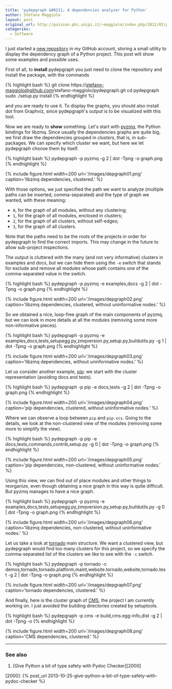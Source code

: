```yaml
---
title: 'pydepgraph &#8211; A dependencies analyzer for Python'
author: Stefano Maggiolo
layout: post
original_url: http://poisson.phc.unipi.it/~maggiolo/index.php/2012/02/pydepgraph-a-dependencies-analyzer-for-python/
categories:
  - Software
---
```

I just started a [new repository][1] in my GitHub account, storing a small utility to display the dependency graph of a Python project. This post will show some examples and possible uses.

 [1]: https://github.com/stefano-maggiolo/pydepgraph

<!--more-->

First of all, to **install** pydepgraph you just need to clone the repository and install the package, with the commands

{% highlight bash %}
git clone https://stefano-maggiolo@github.com/stefano-maggiolo/pydepgraph.git
cd pydepgraph
sudo ./setup.py install
{% endhighlight %}

and you are ready to use it. To display the graphs, you should also install dot from Graphviz, since pydepgraph's output is to be visualized with this tool.

Now we are ready to **show** something. Let's start with [pyzmq][2], the Python bindings for libzmq. Since usually the dependencies graphs are quite big, we first draw the dependencies grouped in *clusters*, that is, in sub-packages. We can specify which cluster we want, but here we let pydepgraph choose them by itself.

 [2]: https://github.com/zeromq/pyzmq

{% highlight bash %}
pydepgraph -p pyzmq -g 2 | dot -Tpng -o graph.png
{% endhighlight %}

{% include figure.html width=200 url='/images/depgraph01.png' caption='libzmq dependencies, clustered.' %}

With those options, we just specified the path we want to analyze (multiple paths can be inserted, comma-separated) and the type of graph we wanted, with these meaning:

  * `0`, for the graph of all modules, without any clustering;
  * `1`, for the graph of all modules, enclosed in clusters;
  * `2`, for the graph of all clusters, without self-edges;
  * `3`, for the graph of all clusters.

Note that the paths need to be the roots of the projects in order for pydepgraph to find the correct imports. This may change in the future to allow sub-project inspections.

The output is cluttered with the many (and not very informative) clusters in examples and docs, but we can hide them using the `-e` switch that stands for exclude and remove all modules whose path contains one of the comma-separated value in the switch.

{% highlight bash %}
pydepgraph -p pyzmq -e examples,docs -g 2 | dot -Tpng -o graph.png
{% endhighlight %}

{% include figure.html width=200 url='/images/depgraph02.png' caption='libzmq dependencies, clustered, without uninformative nodes.' %}

So we obtained a nice, loop-free graph of the main components of pyzmq, but we can look in more details at all the modules (removing some more non-informative pieces).

{% highlight bash %}
pydepgraph -p pyzmq -e examples,docs,tests,setupegg.py,zmqversion.py,setup.py,buildutils.py -g 1 | dot -Tpng -o graph.png
{% endhighlight %}

{% include figure.html width=200 url='/images/depgraph03.png' caption='libzmq dependencies, without uninformative nodes.' %}

Let us consider another example, [pip][3]: we start with the cluster representation (avoiding docs and tests).

 [3]: https://github.com/pypa/pip

{% highlight bash %}
pydepgraph -p pip -e docs,tests -g 2 | dot -Tpng -o graph.png
{% endhighlight %}

{% include figure.html width=200 url='/images/depgraph04.png' caption='pip dependencies, clustered, without uninformative nodes.' %}

Where we can observe a loop between `pip` and `pip.vcs`. Going to the details, we look at the non-clustered view of the modules (removing some more to simplify the view).

{% highlight bash %}
pydepgraph -p pip -e docs,tests,commands,contrib,setup.py -g 0 | dot -Tpng -o graph.png
{% endhighlight %}

{% include figure.html width=200 url='/images/depgraph05.png' caption='pip dependencies, non-clustered, without uninformative nodes.' %}

Using this view, we can find out of place modules and other things to reorganize, even though obtaining a nice graph in this way is quite difficult. But pyzmq manages to have a nice graph.

{% highlight bash %}
pydepgraph -p pyzmq -e examples,docs,tests,setupegg.py,zmqversion.py,setup.py,buildutils.py -g 0 | dot -Tpng -o graph.png
{% endhighlight %}

{% include figure.html width=200 url='/images/depgraph06.png' caption='libzmq dependencies, non-clustered, without uninformative nodes.' %}

Let us take a look at [tornado][4] main structure. We want a clustered view, but pydepgraph would find too many clusters for this project, so we specify the comma-separated list of the clusters we like to see with the `-c` switch.

 [4]: https://github.com/facebook/tornado

{% highlight bash %}
pydepgraph -p tornado -c demos,tornado,tornado.platform,maint,website.tornado,website,tornado.test -g 2 | dot -Tpng -o graph.png
{% endhighlight %}

{% include figure.html width=200 url='/images/depgraph07.png' caption='tornado dependencies, clustered.' %}

And finally, here is the cluster graph of [CMS][5], the project I am currently working on. I just avoided the building directories created by setuptools.

 [5]: https://github.com/cms-dev/cms

{% highlight bash %}
pydepgraph -p cms -e build,cms.egg-info,dist -g 2 | dot -Tpng -o
{% endhighlight %}

{% include figure.html width=200 url='/images/depgraph08.png' caption='CMS dependencies, clustered.' %}

<!-- DO NOT EDIT BELOW THIS LINE -->
* * *

### See also

1. [Give Python a bit of type safety with Pydoc Checker][2000]

 [2000]: {% post_url 2013-10-25-give-python-a-bit-of-type-safety-with-pydoc-checker %}
